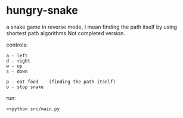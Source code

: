 # hungry-snake
a snake game in reverse mode, I mean finding the path itself by using shortest path algorithms
Not completed version.

controls:

	a - left 
	d - right
	w - up
	s - down
	
	p - eat food    (finding the path itself)
	o - stop snake    
	
	
run:


	>>python src/main.py


